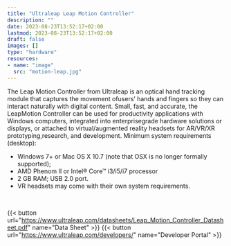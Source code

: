 ```yaml
---
title: "Ultraleap Leap Motion Controller"
description: ""
date: 2023-08-23T13:52:17+02:00
lastmod: 2023-08-23T13:52:17+02:00
draft: false
images: []
type: "hardware"
resources:
- name: "image"
  src: "motion-leap.jpg"
---
```

The Leap Motion Controller from Ultraleap is an optical hand tracking module that captures the movement ofusers’ hands and fingers so they can interact naturally with digital content. Small, fast, and accurate, the LeapMotion Controller can be used for productivity applications with Windows computers, integrated into enterprisegrade hardware solutions or displays, or attached to virtual/augmented reality headsets for AR/VR/XR prototyping,research, and development.
Minimum system requirements (desktop):

- Windows 7+ or Mac OS X 10.7 (note that OSX is no longer formally supported);
- AMD Phenom II or Intel® Core™ i3/i5/i7 processor
- 2 GB RAM; USB 2.0 port.
- VR headsets may come with their own system requirements.

<br>

{{< button url="https://www.ultraleap.com/datasheets/Leap_Motion_Controller_Datasheet.pdf" name="Data Sheet" >}}
{{< button url="https://www.ultraleap.com/developers/" name="Developer Portal" >}}
